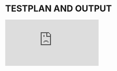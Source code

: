 # TESTPLAN AND OUTPUT
![testplan_and_output](https://github.com/LOGESHWARANS389/M1_RetailBillingSystem_Application/blob/main/4_TestPlanAndOutput/Test%20plan%20%26%20output.pdf)
